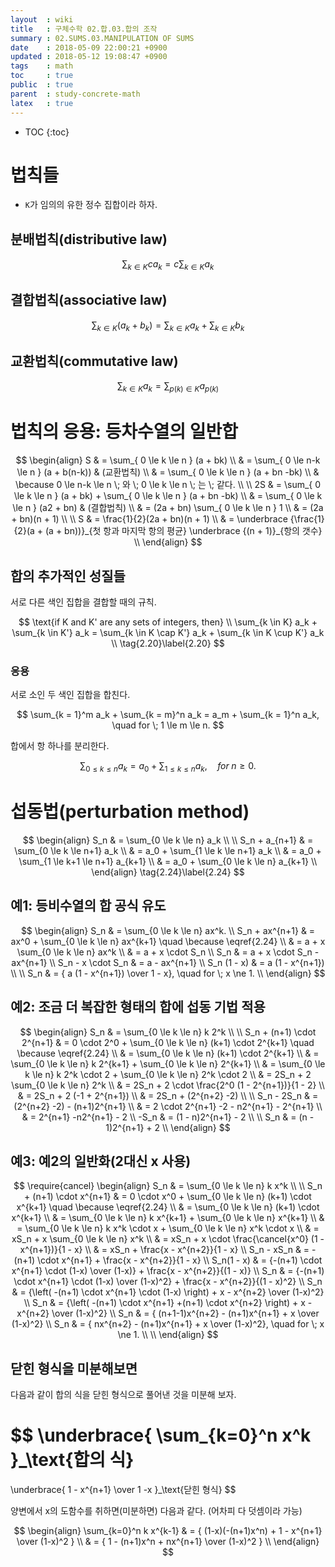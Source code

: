 ```yaml
---
layout  : wiki
title   : 구체수학 02.합.03.합의 조작
summary : 02.SUMS.03.MANIPULATION OF SUMS
date    : 2018-05-09 22:00:21 +0900
updated : 2018-05-12 19:08:47 +0900
tags    : math
toc     : true
public  : true
parent  : study-concrete-math
latex   : true
---
```

* TOC
{:toc}

# 법칙들

* `K`가 임의의 유한 정수 집합이라 하자.

## 분배법칙(distributive law)

$$
\sum_{k \in K} c a_k = c \sum_{k \in K} a_k
$$

## 결합법칙(associative law)

$$
\sum_{k \in K} (a_k + b_k) = \sum_{k \in K} a_k + \sum_{k \in K} b_k
$$

## 교환법칙(commutative law)

$$
\sum_{k \in K} a_k = \sum_{p(k) \in K} a_{p(k)}
$$


# 법칙의 응용: 등차수열의 일반합

$$
\begin{align}
S   & = \sum_{ 0 \le k \le n } (a + bk) \\
    & = \sum_{ 0 \le n-k \le n } (a + b(n-k)) & (교환법칙) \\
    & = \sum_{ 0 \le k \le n } (a + bn -bk) \\
    & \because 0 \le n-k \le n \; 와 \; 0 \le k \le n \; 는 \; 같다. \\
\\
2S  & = \sum_{ 0 \le k \le n } (a + bk) + \sum_{ 0 \le k \le n } (a + bn -bk) \\
    & = \sum_{ 0 \le k \le n } (a2 + bn) & (결합법칙) \\
    & = (2a + bn) \sum_{ 0 \le k \le n } 1 \\
    & = (2a + bn)(n + 1) \\
\\
S   & = \frac{1}{2}(2a + bn)(n + 1) \\
    & = \underbrace
            {\frac{1}{2}(a + (a + bn))}_{첫 항과 마지막 항의 평균}
        \underbrace
            {(n + 1)}_{항의 갯수} \\
\end{align}
$$


## 합의 추가적인 성질들

서로 다른 색인 집합을 결합할 때의 규칙.

$$
\text{if K and K' are any sets of integers, then} \\
    \sum_{k \in K} a_k         + \sum_{k \in K'} a_k
  = \sum_{k \in K \cap K'} a_k + \sum_{k \in K \cup K'} a_k \\
\tag{2.20}\label{2.20}
$$

### 응용

서로 소인 두 색인 집합을 합친다.

$$
\sum_{k = 1}^m a_k + \sum_{k = m}^n a_k
    = a_m + \sum_{k = 1}^n a_k, \quad for \; 1 \le m \le n.
$$

합에서 항 하나를 분리한다.

$$
\sum_{0 \le k \le n} a_k = a_0 + \sum_{1 \le k \le n} a_k, \quad for \; n \ge 0.
$$

# 섭동법(perturbation method)

$$
\begin{align}
S_n
    & = \sum_{0 \le k \le n} a_k \\
\\
S_n + a_{n+1}
    & = \sum_{0 \le k \le n+1} a_k \\
    & = a_0 + \sum_{1 \le k \le n+1} a_k \\
    & = a_0 + \sum_{1 \le k+1 \le n+1} a_{k+1} \\
    & = a_0 + \sum_{0 \le k \le n} a_{k+1} \\
\end{align}
\tag{2.24}\label{2.24}
$$

## 예1: 등비수열의 합 공식 유도

$$
\begin{align}
S_n & = \sum_{0 \le k \le n} ax^k. \\
S_n + ax^{n+1}
    & = ax^0 + \sum_{0 \le k \le n} ax^{k+1} \quad \because \eqref{2.24} \\
    & = a + x \sum_{0 \le k \le n} ax^k \\
    & = a + x \cdot S_n \\
S_n & = a + x \cdot S_n - ax^{n+1} \\
S_n - x \cdot S_n & = a - ax^{n+1} \\
S_n (1 - x) & = a (1 - x^{n+1}) \\
\\
S_n & = { a (1 - x^{n+1}) \over 1 - x}, \quad for \; x \ne 1. \\
\end{align}
$$

## 예2: 조금 더 복잡한 형태의 합에 섭동 기법 적용

$$
\begin{align}
S_n & = \sum_{0 \le k \le n} k 2^k \\
\\
S_n + (n+1) \cdot 2^{n+1}
    & = 0 \cdot 2^0 + \sum_{0 \le k \le n} (k+1) \cdot 2^{k+1} \quad \because \eqref{2.24} \\
    & = \sum_{0 \le k \le n} (k+1) \cdot 2^{k+1} \\
    & = \sum_{0 \le k \le n} k 2^{k+1} + \sum_{0 \le k \le n} 2^{k+1} \\
    & = \sum_{0 \le k \le n} k 2^k \cdot 2 + \sum_{0 \le k \le n} 2^k \cdot 2 \\
    & = 2S_n + 2 \sum_{0 \le k \le n} 2^k \\
    & = 2S_n + 2 \cdot \frac{2^0 (1 - 2^{n+1})}{1 - 2} \\
    & = 2S_n + 2 (-1 + 2^{n+1}) \\
    & = 2S_n + (2^{n+2} -2) \\
    \\
S_n - 2S_n
    & = (2^{n+2} -2) - (n+1)2^{n+1} \\
    & = 2 \cdot 2^{n+1} -2 - n2^{n+1} - 2^{n+1} \\
    & = 2^{n+1} -n2^{n+1} - 2 \\
-S_n & = (1 - n)2^{n+1} - 2 \\
\\
S_n & = (n - 1)2^{n+1} + 2 \\
\end{align}
$$

## 예3: 예2의 일반화(2대신 x 사용)

$$
\require{cancel}
\begin{align}
S_n & = \sum_{0 \le k \le n} k x^k \\
\\
S_n + (n+1) \cdot x^{n+1}
    & = 0 \cdot x^0 + \sum_{0 \le k \le n} (k+1) \cdot x^{k+1} \quad \because \eqref{2.24} \\
    & = \sum_{0 \le k \le n} (k+1) \cdot x^{k+1} \\
    & = \sum_{0 \le k \le n} k x^{k+1} + \sum_{0 \le k \le n} x^{k+1} \\
    & = \sum_{0 \le k \le n} k x^k \cdot x + \sum_{0 \le k \le n} x^k \cdot x \\
    & = xS_n + x \sum_{0 \le k \le n} x^k \\
    & = xS_n + x \cdot \frac{\cancel{x^0} (1 - x^{n+1})}{1 - x} \\
    & = xS_n + \frac{x - x^{n+2}}{1 - x} \\
S_n - xS_n
    & = - (n+1) \cdot x^{n+1} + \frac{x - x^{n+2}}{1 - x} \\
S_n(1 - x)
    & = {-(n+1) \cdot x^{n+1} \cdot (1-x) \over (1-x)} + \frac{x - x^{n+2}}{(1 - x)} \\
S_n & = {-(n+1) \cdot x^{n+1} \cdot (1-x) \over (1-x)^2} + \frac{x - x^{n+2}}{(1 - x)^2} \\
S_n & = {\left( -(n+1) \cdot x^{n+1} \cdot (1-x) \right) + x - x^{n+2} \over (1-x)^2} \\
S_n & = {\left( -(n+1) \cdot x^{n+1} +(n+1) \cdot x^{n+2} \right) + x - x^{n+2} \over (1-x)^2} \\
S_n & = { (n+1-1)x^{n+2} - (n+1)x^{n+1} + x \over (1-x)^2} \\
S_n & = { nx^{n+2} - (n+1)x^{n+1} + x \over (1-x)^2}, \quad for \; x \ne 1. \\
\\
\end{align}
$$

## 닫힌 형식을 미분해보면

다음과 같이 합의 식을 닫힌 형식으로 풀어낸 것을 미분해 보자.

$$
\underbrace{ \sum_{k=0}^n x^k }_\text{합의 식}
=
\underbrace{ 1 - x^{n+1} \over 1 -x }_\text{닫힌 형식}
$$

양변에서 x의 도함수를 취하면(미분하면) 다음과 같다. (어차피 다 덧셈이라 가능)

$$
\begin{align}
\sum_{k=0}^n k x^{k-1}
    & = { (1-x)(-(n+1)x^n) + 1 - x^{n+1} \over (1-x)^2 } \\
    & = { 1 - (n+1)x^n + nx^{n+1} \over (1-x)^2 } \\
\end{align}
$$

